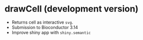 # drawCell (development version)

* Returns cell as interactive `svg`.
* Submission to Bioconductor 3.14
* Improve shiny app with `shiny.semantic`
